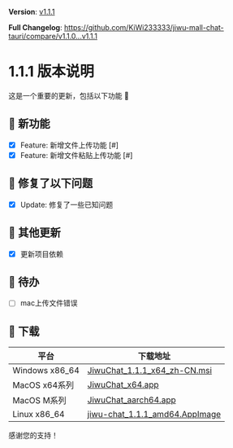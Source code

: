 **Version**: [v1.1.1](https://github.com/KiWi233333/jiwu-mall-chat-tauri/blob/main/.github/releasemd/v1.1.1.md)

**Full Changelog**: <https://github.com/KiWi233333/jiwu-mall-chat-tauri/compare/v1.1.0...v1.1.1>

# 1.1.1 版本说明

这是一个重要的更新，包括以下功能 🧪

## 🔮 新功能

- [x] Feature: 新增文件上传功能 [#]
- [x] Feature: 新增文件粘贴上传功能 [#]

## 🔨 修复了以下问题

- [x] Update: 修复了一些已知问题

## 🧿 其他更新

- [x] 更新项目依赖

## 📌 待办

- [ ] mac上传文件错误

## 🧪 下载

| 平台 | 下载地址 |
| --- | --- |
| Windows x86_64 | [JiwuChat_1.1.1_x64_zh-CN.msi](https://github.com/KiWi233333/jiwu-mall-chat-tauri/releases/download/v1.1.1/JiwuChat_1.1.1_x64_zh-CN.msi) |
| MacOS x64系列 | [JiwuChat_x64.app](https://github.com/KiWi233333/jiwu-mall-chat-tauri/releases/download/v1.1.1/JiwuChat_x64.app) |
| MacOS M系列 | [JiwuChat_aarch64.app](https://github.com/KiWi233333/jiwu-mall-chat-tauri/releases/download/v1.1.1/JiwuChat_aarch64.app) |
| Linux x86_64 | [jiwu-chat_1.1.1_amd64.AppImage](https://github.com/KiWi233333/jiwu-mall-chat-tauri/releases/download/v1.1.1/jiwu-chat_1.1.1_amd64.AppImage) |

感谢您的支持！
